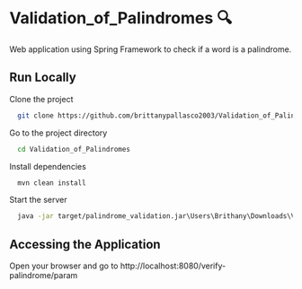 # Validation_of_Palindromes 🔍

Web application using Spring Framework to check if a word is a palindrome.

## Run Locally

Clone the project

```bash
  git clone https://github.com/brittanypallasco2003/Validation_of_Palindromes.git
```

Go to the project directory

```bash
  cd Validation_of_Palindromes
```

Install dependencies

```bash
  mvn clean install
```

Start the server

```bash
  java -jar target/palindrome_validation.jar\Users\Brithany\Downloads\Valjava -jar target/palindrome_validation-0.0.1-SNAPSHOT.jar
```

## Accessing the Application

Open your browser and go to http://localhost:8080/verify-palindrome/param
